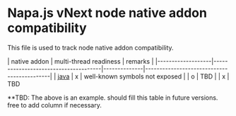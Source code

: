 # Napa.js vNext node native addon compatibility

This file is used to track node native addon compatibility.

| native addon | multi-thread readiness | remarks                                    |
|-------------------|--------------------------------------|--------------|--------------------------------------------|
| [java](https://www.npmjs.com/package/java) | x | well-known symbols not exposed
|             | o | TBD
|             | x | TBD

**TBD: The above is an example. should fill this table in future versions. free to add column if necessary.